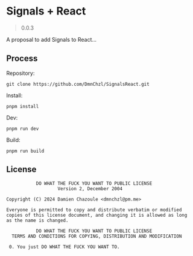 # Signals + React

> 0.0.3

A proposal to add Signals to React...

## Process

Repository:

```
git clone https://github.com/DmnChzl/SignalsReact.git
```

Install:

```
pnpm install
```

Dev:

```
pnpm run dev
```

Build:

```
pnpm run build
```

## License

```
           DO WHAT THE FUCK YOU WANT TO PUBLIC LICENSE
                   Version 2, December 2004

Copyright (C) 2024 Damien Chazoule <dmnchzl@pm.me>

Everyone is permitted to copy and distribute verbatim or modified
copies of this license document, and changing it is allowed as long
as the name is changed.

           DO WHAT THE FUCK YOU WANT TO PUBLIC LICENSE
  TERMS AND CONDITIONS FOR COPYING, DISTRIBUTION AND MODIFICATION

 0. You just DO WHAT THE FUCK YOU WANT TO.
```
